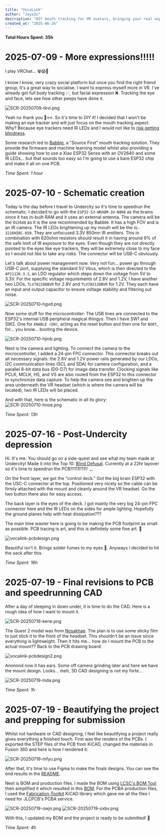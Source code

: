 ```yaml
---
title: "VocaLink"
author: "Jayx2u"
description: "DIY mouth tracking for VR avatars, bringing your real expressions into virtual worlds. Built on Project Babble."
created_at: "2025-06-26"
---
```

**Total Hours Spent: 35h**

# 2025-07-09 - More expressions!!!!!
I play VRChat... 🗑️😱🤯

I know I know, very crazy social platform but once you find the right friend group, it's a great way to socialise. I want to express myself more in VR. I've already got full body tracking ✅, but facial expression ❌. Tracking the eye and face, lets see how other peeps have done it.

![SCR-20250709-tkvl.png](assets/SCR-20250709-tkvl.png)

Yeah no thank you 🙂‍↔️. So it's time to DIY it! I decided that I won't be making an eye tracker and will just focus on the mouth tracking aspect. Why? Because eye trackers need IR LEDs and I would not like to [risk getting blindness](https://docs.eyetrackvr.dev/getting_started/led_safety). 

Some research led to [Babble](https://babble.diy/), a "Source First" mouth tracking solution. They provide the firmware and machine learning model whilst also providing a guide showing how to use a Xiao ESP32 Sense with an OV2640 and some IR LEDs... but that sounds too easy so I'm going to use a bare ESP32 chip and make it all on one PCB.

*Time Spent: 1 hour*

# 2025-07-10 - Schematic creation
Today is the day before I travel to Undercity so it's time to speedrun the schematic. I decided to go with the `ESP32-S3-WROOM-1U-N8R8` as the brains since it has in-built RAM and it uses an external antenna. The camera will be the `OV2640` as it is the one recommended by Babble. It has a high FOV and is an IR camera. The IR LEDs brightening up my mouth will be the `XL-3216HIRC-850`. They are unfocused 3.3V 850mn IR emitters. This in combination with 620ohm resistors should result it in having around 9% of the safe limit of IR exposure to the eyes. Even though they are not directly pointed to the eyes like eye trackers, they will be extremely close to my face so I would not like to take any risks. The connector will be USB-C obviously.

Let's talk about power management now. Very not fun... power go through USB-C port, supplying the standard 5V Vbus, which is then directed to the `AP2112K-3.3`, an LDO regulator which steps down the voltage from 5V to 3.3V. For the specific voltage requirements of 2.8V and 1.2V, I have another two LDOs, `TLV70228DBVR` for 2.8V and `TLV70212DBVR` for 1.2V. They each have an input and output capacitor to ensure voltage stability and filtering out noise.  

![SCR-20250710-hgvd.png](assets/SCR-20250710-hgvd.png)

Now some stuff for the microcontroller: The USB lines are connected to the ESP32's internal USB peripheral magical thingys. Then I have SW1 and SW2. One for `ENABLE (EN)`, acting as the reset button and then one for `BOOT`, for... you know... booting the device.

![SCR-20250710-hjmb.png](assets/SCR-20250710-hjmb.png)

Next is the camera and lighting. To connect the camera to the microcontroller, I added a 24-pin FPC connector. This connector breaks out all necessary signals: the 2.8V and 1.2V power rails generated by our LDOs, I2C communication lines (SCL and SDA) for camera configuration, and a parallel 8-bit data bus (D0-D7) for image data transfer. Clocking signals like PCLK, MCLK, HS, and VS are also routed from the ESP32 to this connector to synchronize data capture. To help the camera see and brighten up the area underneath the VR headset (which is where the camera will be located), two IR LEDs will be placed.

And with that, here is the schematic in all its glory:
![SCR-20250710-hnoe.png](assets/SCR-20250710-hnoe.png)

*Time Spent: 13h*

# 2025-07-16 - Post-Undercity depression

Hi. It's me. You should go on a side-quest and see what my team made at Undercity! Made it into the Top 10: [Blind Defusal](https://github.com/Jayx2u/blind-defusal). Currently at a 22hr layover so it's time to speedrun the PCB!!!111!!11!! ._.

On the front layer, we got the "control deck." Got the big brain ESP32 with the USC-C connector at the top. Positioned very nicely so the cable can be firmly attached with the mount and cleanly around the VR headset. Go the two button there also for easy access. 

The back layer is the eyes of the deck. I got mainly the very big 24-pin FPC connector here and the IR LEDs on the sides for ample lighting. Hopefully the ground planes help with heat dissipation???

The main time waster here is going to be making the PCB footprint as small as possible. PCB tracing is art, and this is definitely some fine art. 🤭

![vocalink-pcbdesign.png](assets/vocalink-pcbdesign.png)

Beautiful isn't it. Brings solder fumes to my eyes 🥹. Anyways I decided to hit the sack after this.

*Time Spent: 16h*

# 2025-07-19 - Final revisions to PCB and speedrunning CAD

After a day of sleeping in down under, it is time to do the CAD. Here is a rough idea of how I want to mount it.

![SCR-20250719-kene.png](assets/SCR-20250719-kene.png)

The Quest 2 model was from [Nosakhae](https://sketchfab.com/3d-models/oculus-quest-2-c6a1c2623d224a1bbb81a38915f7e898). The plan is to use some sticky film to just stick it to the front of the headset. This shouldn't be an issue since everything is lightweight. Then it hits me... how do I mount the PCB to the actual mount?? Back to the PCB drawing board:

![vocalink-pcbdesign2.png](assets/vocalink-pcbdesign2.png)

Annnnnd now it has ears. Some off camera grinding later and here we have the mount design. Looks... meh, 3D CAD designing is not my forte...

![SCR-20250719-lnda.png](assets/SCR-20250719-lnda.png)

*Time Spent: 1h*

# 2025-07-19 - Beautifying the project and prepping for submission
Whilst not hardware or CAD designing, I feel like beautifying a project really gives everything a finished touch. First was the renders of the PCBs. I exported the STEP files of the PCB from KiCAD, changed the materials in Fusion 360 and here is how I rendered it:

![SCR-20250719-mfyu.png](assets/SCR-20250719-mfyu.png)

After that, it's time to use Figma to make the finals designs. You can see the end results in the [README](/README.md).

Next is BOM and production files. I made the BOM using [LCSC's BOM Tool](https://lcsc.com/bom) then simplified it which resulted in this [BOM](/BILL-OF-MATERIALS.csv). For the PCBA production files, I used the [Fabrication-Toolkit](https://github.com/bennymeg/Fabrication-Toolkit) KiCAD library which gave me all the files I need for JLCPCB's PCBA service.

![SCR-20250719-owjn.png](assets/SCR-20250719-owjn.png)
![SCR-20250719-oxbv.png](assets/SCR-20250719-oxbv.png)

With this, I updated my BOM and the project is ready to be submitted! 🎉

*Time Spent: 4h*